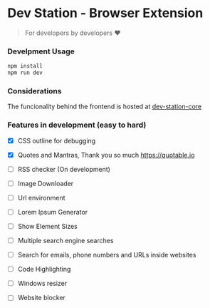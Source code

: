 # Dev Station - Browser Extension

> For developers by developers ❤️

### Develpment Usage
```sh
npm install 
npm run dev
```

### Considerations 
The funcionality behind the frontend is hosted at [dev-station-core](https://github.com/cr0wg4n/dev-station-core)

### Features in development (easy to hard)
- [x] CSS outline for debugging
- [x] Quotes and Mantras, Thank you so much https://quotable.io
- [ ] RSS checker (On development)
- [ ] Image Downloader
- [ ] Url environment
- [ ] Lorem Ipsum Generator
- [ ] Show Element Sizes
- [ ] Multiple search engine searches
- [ ] Search for emails, phone numbers and URLs inside websites
- [ ] Code Highlighting
- [ ] Windows resizer
- [ ] Website blocker

